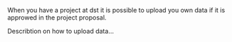 When you have a project at dst it is possible to upload you own data if it is approwed in the project proposal.

Describtion on how to upload data...

